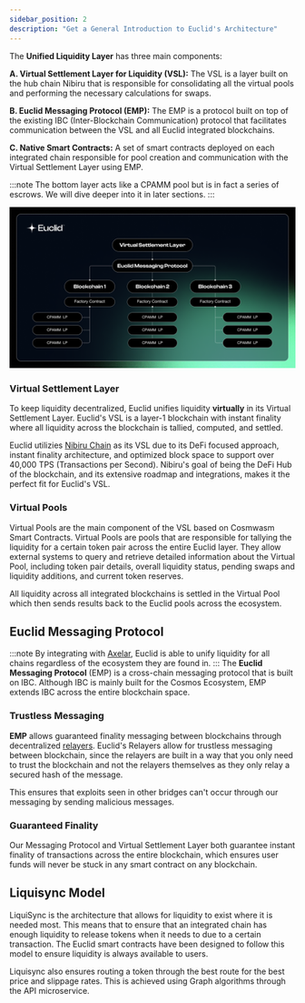 ```yaml
---
sidebar_position: 2
description: "Get a General Introduction to Euclid's Architecture"
---
```


The **Unified Liquidity Layer** has three main components:

**A. Virtual Settlement Layer for Liquidity (VSL):** The VSL is a layer built on the hub chain Nibiru that is responsible for consolidating all the virtual pools and performing the necessary calculations for swaps.

**B. Euclid Messaging Protocol (EMP):** The EMP is a protocol built on top of the existing IBC (Inter-Blockchain Communication) protocol that facilitates communication between the VSL and all Euclid integrated blockchains.

**C. Native Smart Contracts:** A set of smart contracts deployed on each integrated chain responsible for pool creation and communication with the Virtual Settlement Layer using EMP.

:::note
The bottom layer acts like a CPAMM pool but is in fact a series of escrows. We will dive deeper into it in later sections.
:::

![Euclid Architecture](../../static/img/arch-no-logo.png)

### Virtual Settlement Layer

To keep liquidity decentralized, Euclid unifies liquidity **virtually** in its Virtual Settlement Layer. Euclid's VSL is a layer-1 blockchain with instant finality where all liquidity across the blockchain is tallied, computed, and settled.

Euclid utilizies [Nibiru Chain](https://nibiru.fi/) as its VSL due to its DeFi focused approach, instant finality architecture, and optimized block space to support over 40,000 TPS (Transactions per Second). Nibiru's goal of being the DeFi Hub of the blockchain,
and its extensive roadmap and integrations, makes it the perfect fit for Euclid's VSL.

### Virtual Pools

Virtual Pools are the main component of the VSL based on Cosmwasm Smart Contracts. Virtual Pools are pools that are responsible for tallying the liquidity for a certain token pair across the entire Euclid layer. They allow external systems to query and retrieve detailed information about the Virtual Pool, including token pair details, overall liquidity status, pending swaps and liquidity additions, and current token reserves.

All liquidity across all integrated blockchains is settled in the Virtual Pool which then sends results back to the Euclid pools across the ecosystem.

## Euclid Messaging Protocol
:::note
By integrating with [Axelar](https://www.axelar.network), Euclid is able to unify liquidity for all chains regardless of the ecosystem they are found in.
:::
The **Euclid Messaging Protocol** (EMP) is a cross-chain messaging protocol that is built on IBC. Although IBC is mainly built for the Cosmos Ecosystem, EMP extends IBC across the entire blockchain space.

### Trustless Messaging

**EMP** allows guaranteed finality messaging between blockchains through decentralized [relayers](https://tutorials.cosmos.network/academy/2-cosmos-concepts/13-relayer-intro.html). Euclid's Relayers allow for trustless messaging between blockchain, since the relayers are built in a way that you only need to trust the blockchain and not the relayers themselves as they only relay a secured hash of the message.

This ensures that exploits seen in other bridges can't occur through our messaging by sending malicious messages.

### Guaranteed Finality

Our Messaging Protocol and Virtual Settlement Layer both guarantee instant finality of transactions across the entire blockchain, which ensures user funds will never be stuck in any smart contract on any blockchain.


## Liquisync Model

LiquiSync is the architecture that allows for liquidity to exist where it is needed most. This means that to ensure that an integrated chain has enough liquidity to release tokens when it needs to due to a certain transaction. The Euclid smart contracts have been designed to follow this model to ensure liquidity is always available to users.

Liquisync also ensures routing a token through the best route for the best price and slippage rates. This is achieved using Graph algorithms through the API microservice. 



